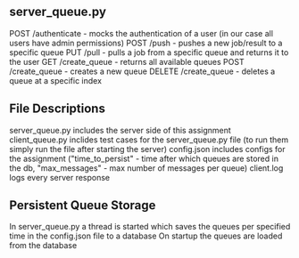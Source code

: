 ## server_queue.py
POST /authenticate - mocks the authentication of a user (in our case all users have admin permissions)
POST /push - pushes a new job/result to a specific queue
PUT /pull - pulls a job from a specific queue and returns it to the user
GET /create_queue - returns all available queues
POST /create_queue - creates a new queue
DELETE /create_queue - deletes a queue at a specific index

## File Descriptions
server_queue.py includes the server side of this assignment
client_queue.py inclides test cases for the server_queue.py file (to run them simply run the file after starting the server)
config.json includes configs for the assignment ("time_to_persist" - time after which queues are stored in the db, "max_messages" - max number of messages per queue)
client.log logs every server response

## Persistent Queue Storage
In server_queue.py a thread is started which saves the queues per specified time in the config.json file to a database
On startup the queues are loaded from the database